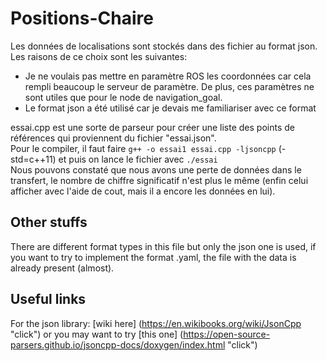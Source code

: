 # Positions-Chaire

Les données de localisations sont stockés dans des fichier au format json. Les raisons de ce choix sont les suivantes:
- Je ne voulais pas mettre en paramètre ROS les coordonnées car cela rempli beaucoup le serveur de paramètre. De plus, ces paramètres ne sont utiles que pour le node de navigation_goal.
- Le format json a été utilisé car je devais me familiariser avec ce format

essai.cpp est une sorte de parseur pour créer une liste des points de références qui proviennent du fichier "essai.json".  
Pour le compiler, il faut faire `g++ -o essai1 essai.cpp -ljsoncpp` (-std=c++11) et puis on lance le fichier avec `./essai`  
Nous pouvons constaté que nous avons une perte de données dans le transfert, le nombre de chiffre significatif n'est plus le même (enfin celui afficher avec l'aide de cout, mais il a encore les données en lui).


## Other stuffs
There are different format types in this file but only the json one is used, if you want to try to implement the format .yaml, the file with the data is already present (almost). 

## Useful links
For the json library: [wiki here] (https://en.wikibooks.org/wiki/JsonCpp "click") or you may want to try [this one] (https://open-source-parsers.github.io/jsoncpp-docs/doxygen/index.html "click")
